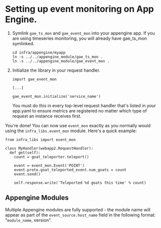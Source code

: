 # Setting up event monitoring on App Engine.

1.  Symlink `gae_ts_mon` and `gae_event_mon` into your appengine app. If you are
    using timeseries monitoring, you will already have gae_ts_mon symlinked.

        cd infra/appengine/myapp
        ln -s ../../appengine_module/gae_ts_mon .
        ln -s ../../appengine_module/gae_event_mon .

1.  Initialize the library in your request handler.

        import gae_event_mon

        [...]

        gae_event_mon.initialize('service_name')

    You must do this in every top-level request handler that's listed in your
    app.yaml to ensure metrics are registered no matter which type of request
    an instance receives first.

You're done! You can now use `event_mon` exactly as you normally would using the
`infra_libs.event_mon` module. Here's a quick example:

    from infra_libs import event_mon

    class MyHandler(webapp2.RequestHandler):
      def get(self):
        count = goat_teleporter.teleport()

        event = event_mon.Event('POINT')
        event.proto.goat_teleported_event.num_goats = count
        event.send()

        self.response.write('Teleported %d goats this time' % count)


## Appengine Modules

Multiple Appengine modules are fully supported - the module name will appear as
part of the `event_source.host_name` field in the following format:
"`module_name`, version".

[chrome-infra-mon-pubsub project]: https://console.developers.google.com/project/chrome-infra-mon-pubsub/cloudpubsub/topicList
